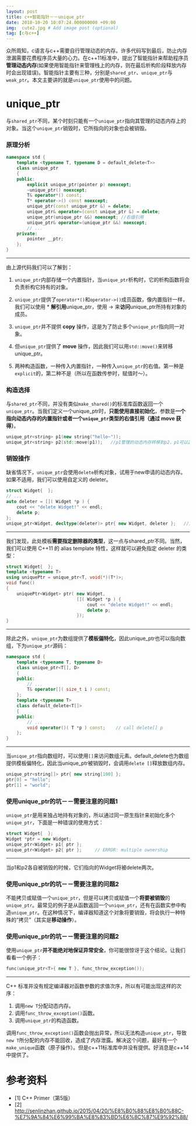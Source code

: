 ```yaml
---
layout: post
title: c++智能指针－－unique_ptr
date: 2018-10-20 10:07:24.000000000 +09:00
img:  cute2.jpg # Add image post (optional)
tag: [c与c++]
---
```


众所周知，c语言与c++需要自行管理动态的内存。许多代码写到最后，防止内存泄漏需要花费程序员大量的心力。在c++11标准中，提出了智能指针来帮助程序员**管理动态内存**(如果使用智能指针来管理栈上的内存，则在最后析构阶段释放内存时会出现错误)。智能指针主要有三种，分别是`shared_ptr`、`unique_ptr`与`weak_ptr`。本文主要讲的就是`unique_ptr`使用中的问题。

# unique_ptr
与`shared_ptr`不同，某个时刻只能有一个`unique_ptr`指向其管理的动态内存上的对象。当这个`unique_ptr`销毁时，它所指向的对象也会被销毁。

### 原理分析
```cpp
namespace std {
	template <typename T, typename D = default_delete<T>>
	class unique_ptr
	{
	public:
		explicit unique_ptr(pointer p) noexcept;	
		~unique_ptr() noexcept;    
		T& operator*() const;
		T* operator->() const noexcept;
		unique_ptr(const unique_ptr &) = delete;
		unique_ptr& operator=(const unique_ptr &) = delete;
		unique_ptr(unique_ptr &&) noexcept;	//右值引用
		unique_ptr& operator=(unique_ptr &&) noexcept;
		// ...
	private:
		pointer __ptr;
	};
}
```
***
由上源代码我们可以了解到：
1. `unique_ptr`内部存储一个内置指针，当`unique_ptr`析构时，它的析构函数将会负责析构它持有的对象。

2. `unique_ptr`提供了`operator*()`和`operator->()`成员函数，像内置指针一样，我们可以使用 * **解引用**unique_ptr，使用 -> 来**访问**unique_ptr所持有对象的成员。

3. `unique_ptr`并不提供 **copy** 操作，这是为了防止多个`unique_ptr`指向同一对象。

4. 但`unique_ptr`提供了 **move** 操作，因此我们可以用`std::move()`来转移unique_ptr。

5. 两种构造函数，一种传入内置指针，一种传入`unique_ptr`的右值。第一种是`explicit`的，第二种不是（所以在函数传参时，赋值时～）。

### 构造选择
与`shared_ptr`不同，并没有类似`make_shared()`的标准库函数返回一个`unique_ptr`。当我们定义一个unique_ptr时，**只能使用直接初始化**，参数是**一个指向动态内存的内置指针或者一个`unique_ptr`类型的右值引用（通过 move 获得）**。
```cpp
unique_ptr<string> p1(new string("hello~"));
unique_ptr<string> p2(std::move(p1));	//p1管理的动态内存转移到p2，p1可以正常释放，但不再可用
```

### 销毁操作
缺省情况下，`unique_ptr`会使用`delete`析构对象，试用于new申请的动态内存。如果不适用，我们可以使用自定义的 deleter。
```cpp
struct Widget{  };
// ...
auto deleter = []( Widget *p ) {
    cout << "delete Widget!" << endl;
    delete p;
};
unique_ptr<Widget, decltype(deleter)> ptr{ new Widget, deleter };	//注意！此处模板需要指定删除器的类型，这一点与shared_ptr不同
```
***
我们发现，此处模板**需要指定删除器的类型**，这一点与shared_ptr不同。当然，我们可以使用 C++11 的 alias template 特性，这样就可以避免指定 deleter 的类型：
```cpp
struct Widget{  };
template <typename T>
using uniquePtr = unique_ptr<T, void(*)(T*)>;
void func()
{
    uniquePtr<Widget> ptr( new Widget, 
                           []( Widget *p ) {
                               cout << "delete Widget!" << endl;
                               delete p;
                           });
}
```
***

除此之外，`unique_ptr`为数组提供了**模板偏特化**，因此unique_ptr也可以指向数组，下为`unique_ptr`源码：
```cpp
namespace std {
    template <typename T, typename D>
    class unique_ptr<T[], D>
    {
    public:
        // ...
        T& operator[]( size_t i ) const;
    };
    template <typename T>
    class default_delete<T[]>
    {
    public:
        // ...
        void operator()( T *p ) const;    // call delete[] p
    };
}
```
***
当`unique_ptr`指向数组时，可以使用`[]`来访问数组元素。default_delete也为数组提供模板偏特化，因此当unique_ptr被销毁时，会调用`delete []`释放数组内存。
```cpp
unique_ptr<string[]> ptr{ new string[100] };
ptr[0] = "hello";
ptr[1] = "world";
```
### 使用unique_ptr的坑－－需要注意的问题1
`unique_ptr`是用来独占地持有对象的，所以通过同一原生指针来初始化多个`unique_ptr`，下面是一种错误的使用方式：
```cpp
struct Widget{  };
Widget *ptr = new Widget;
unique_ptr<Widget> p1{ ptr };
unique_ptr<Widget> p2{ ptr };     // ERROR: multiple ownership
```
***
当p1和p2各自被销毁的时候，它们指向的Widget将被delete两次。

### 使用unique_ptr的坑－－需要注意的问题2
不能拷贝或赋值一个`unique_ptr`，但是可以拷贝或赋值一个**将要被销毁**的`unique_ptr`。最常见的例子是从函数返回一个`unique_ptr`，还有在函数实参中构造`unique_ptr`。在这种情况下，编译器知道这个对象将要销毁，将会执行一种特殊的“拷贝”（其实是**移动操作**）。

### 使用unique_ptr的坑－－需要注意的问题2
使用`unique_ptr`**并不能绝对地保证异常安全**，你可能很惊讶于这个结论。让我们看看一个例子：
```cpp
func(unique_ptr<T>{ new T }, func_throw_exception());
```
***
C++ 标准并没有规定编译器对函数参数的求值次序，所以有可能出现这样的次序：
1. 调用`new T`分配动态内存。
2. 调用`func_throw_exception()`函数。
3. 调用`unique_ptr`的构造函数。

调用`func_throw_exception()`函数会抛出异常，所以无法构造`unique_ptr`，导致`new T`所分配的内存不能回收，造成了内存泄露。解决这个问题，最好有一个`make_unique`函数（原子操作）。但是c++11标准库中并没有提供。好消息是c++14中提供了。


# 参考资料
- [1] C++ Primer（第5版）
- [2] http://senlinzhan.github.io/2015/04/20/%E8%B0%88%E8%B0%88C-%E7%9A%84%E6%99%BA%E8%83%BD%E6%8C%87%E9%92%88/

